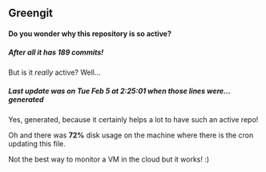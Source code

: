 ## Greengit

#### Do you wonder why this repository is so active?

##### After all it has 189 commits!

But is it *really* active? Well...

##### Last update was on Tue Feb 5 at 2:25:01 when those lines were... generated

Yes, generated, because it certainly helps a lot to have such an active repo!

Oh and there was **72%** disk usage on the machine
where there is the cron updating this file.

Not the best way to monitor a VM in the cloud but it works! :)
